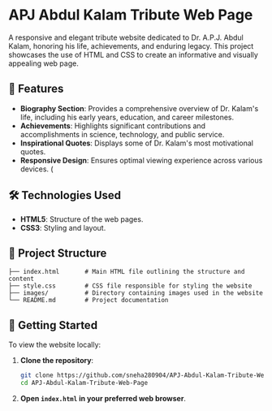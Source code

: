 

# APJ Abdul Kalam Tribute Web Page

A responsive and elegant tribute website dedicated to Dr. A.P.J. Abdul Kalam, honoring his life, achievements, and enduring legacy. This project showcases the use of HTML and CSS to create an informative and visually appealing web page. 

## 🌟 Features

- **Biography Section**: Provides a comprehensive overview of Dr. Kalam's life, including his early years, education, and career milestones.
- **Achievements**: Highlights significant contributions and accomplishments in science, technology, and public service.
- **Inspirational Quotes**: Displays some of Dr. Kalam's most motivational quotes.
- **Responsive Design**: Ensures optimal viewing experience across various devices. (

## 🛠️ Technologies Used

- **HTML5**: Structure of the web pages.
- **CSS3**: Styling and layout. 

## 📁 Project Structure



```plaintext
├── index.html       # Main HTML file outlining the structure and content
├── style.css        # CSS file responsible for styling the website
├── images/          # Directory containing images used in the website
└── README.md        # Project documentation
```



## 🚀 Getting Started

To view the website locally:

1. **Clone the repository**:

   ```bash
   git clone https://github.com/sneha280904/APJ-Abdul-Kalam-Tribute-Web-Page.git
   cd APJ-Abdul-Kalam-Tribute-Web-Page
   ```



2. **Open `index.html` in your preferred web browser**.


